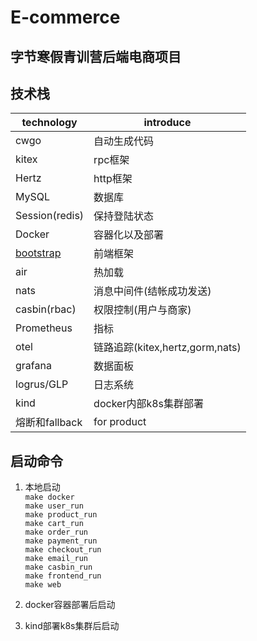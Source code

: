 # E-commerce
## 字节寒假青训营后端电商项目

## 技术栈
| technology                                                                   | introduce                   |
|------------------------------------------------------------------------------|-----------------------------|
| cwgo                                                                         | 自动生成代码                      |
| kitex                                                                        | rpc框架                       |
| Hertz                                                                        | http框架                      |
| MySQL                                                                        | 数据库                         |
| Session(redis)                                                               | 保持登陆状态                      |
| Docker                                                                       | 容器化以及部署                     |
| [bootstrap](https://getbootstrap.com/docs/5.3/getting-started/introduction/) | 前端框架                        |
| air                                                                          | 热加载                         |
| nats                                                                         | 消息中间件(结帐成功发送)               |
| casbin(rbac)                                                                 | 权限控制(用户与商家)                 |
| Prometheus                                                                   | 指标                          |
| otel                                                                         | 链路追踪(kitex,hertz,gorm,nats) |
| grafana                                                                      | 数据面板                        |
| logrus/GLP                                                                   | 日志系统                        |
| kind                                                                         | docker内部k8s集群部署             |
| 熔断和fallback                                                                         | for product                 |

## 启动命令

1. 本地启动</br>
`make docker` </br>
`make user_run` </br>
`make product_run` </br>
`make cart_run` </br>
`make order_run` </br>
`make payment_run` </br>
`make checkout_run` </br>
`make email_run` </br>
`make casbin_run` </br>
`make frontend_run` </br>
`make web` </br>

2. docker容器部署后启动

3. kind部署k8s集群后启动
